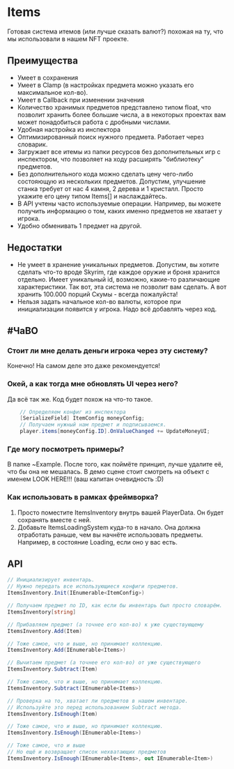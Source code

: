 # Items
Готовая система итемов (или лучше сказать валют?) похожая на ту, что мы использовали в нашем NFT проекте.

## Преимущества
- Умеет в сохранения
- Умеет в Clamp (в настройках предмета можно указать его максимальное кол-во).
- Умеет в Callback при изменении значения
- Количество хранимых предметов представлено типом float, что позволит хранить более большие числа, а в некоторых проектах вам может понадобиться работа с дробными числами.
- Удобная настройка из инспектора
- Оптимизированный поиск нужного предмета. Работает через словарик.
- Загружает все итемы из папки ресурсов без дополнительных игр с инспектором, что позволяет на ходу расширять "библиотеку" предметов.
- Без дополнительного кода можно сделать цену чего-либо состояющую из нескольких предметов. Допустим, улучшение станка требует от нас 4 камня, 2 дерева и 1 кристалл. Просто укажите его цену типом Items[] и наслаждайтесь.
- В API учтены часто используемые операции. Например, вы можете получить информацию о том, каких именно предметов не хватает у игрока.
- Удобно обменивать 1 предмет на другой.

## Недостатки
- Не умеет в хранение уникальных предметов. Допустим, вы хотите сделать что-то вроде Skyrim, где каждое оружие и броня хранится отдельно. Имеет уникальный id, возможно, какие-то различающие характеристики. Так вот, эта система не позволит вам сделать. А вот хранить 100.000 порций Скумы - всегда пожалуйста!
- Нельзя задать начальное кол-во валюты, которое при инициализации появится у игрока. Надо всё добавлять через код.

## #ЧаВО
### Стоит ли мне делать деньги игрока через эту систему?
Конечно! На самом деле это даже рекомендуется!

### Окей, а как тогда мне обновлять UI через него?
Да всё так же. Код будет похож на что-то такое.
``` C#
    // Определяем конфиг из инспектора
    [SerializeField] ItemConfig moneyConfig;
    // Получаем нужный нам предмет и подписываемся.
    player.items[moneyConfig.ID].OnValueChanged += UpdateMoneyUI;
```
### Где могу посмотреть примеры?
В папке ~Example. После того, как поймёте принцип, лучше удалите её, что бы она не мешалась.
В демо сцене стоит смотреть на объект с именем LOOK HERE!!! (ваш капитан очевидность :D)

### Как использовать в рамках фреймворка?
1. Просто поместите ItemsInventory внутрь вашей PlayerData. Он будет сохранять вместе с ней.
2. Добавьте ItemsLoadingSystem куда-то в начало. Она должна отработать раньше, чем вы начнёте использовать предметы. Например, в состояние Loading, если оно у вас есть.

## API
``` C#
// Инициализирует инвентарь.
// Нужно передать все использующиеся конфиги предметов.
ItemsInventory.Init(IEnumerable<ItemConfig>)

// Получаем предмет по ID, как если бы инвентарь был просто словарём.
ItemsInventory[string] 

// Прибавляем предмет (а точнее его кол-во) к уже существующему
ItemsInventory.Add(Item)

// Тоже самое, что и выше, но принимает коллекцию.
ItemsInventory.Add(IEnumerable<Items>)

// Вычитаем предмет (а точнее его кол-во) от уже существующего
ItemsInventory.Subtract(Item)

// Тоже самое, что и выше, но принимает коллекцию.
ItemsInventory.Subtract(IEnumerable<Items>)

// Проверка на то, хватает ли предметов в нашем инвентаре.
// Используйте это перед использованием Subtract метода.
ItemsInventory.IsEnough(Item)

// Тоже самое, что и выше, но принимает коллекцию.
ItemsInventory.IsEnough(IEnumerable<Items>)

// Тоже самое, что и выше
// Но ещё и возвращает список нехватающих предметов
ItemsInventory.IsEnough(IEnumerable<Items>, out IEnumerable<Item>)
```

